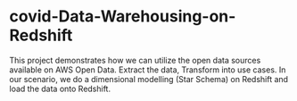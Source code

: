 # covid-Data-Warehousing-on-Redshift

This project demonstrates how we can utilize the open data sources available on AWS Open Data. Extract the data, Transform into use cases. In our scenario, we do a dimensional modelling (Star Schema) on Redshift and load the data onto Redshift.
